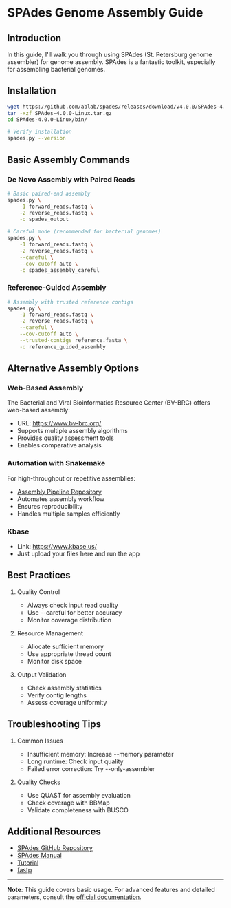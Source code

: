 # SPAdes Genome Assembly Guide

## Introduction
In this guide, I'll walk you through using SPAdes (St. Petersburg genome assembler) for genome assembly. SPAdes is a fantastic toolkit, especially for assembling bacterial genomes.  

## Installation

```bash
wget https://github.com/ablab/spades/releases/download/v4.0.0/SPAdes-4.0.0-Linux.tar.gz
tar -xzf SPAdes-4.0.0-Linux.tar.gz
cd SPAdes-4.0.0-Linux/bin/

# Verify installation
spades.py --version
```

## Basic Assembly Commands

### De Novo Assembly with Paired Reads
```bash
# Basic paired-end assembly
spades.py \
    -1 forward_reads.fastq \
    -2 reverse_reads.fastq \
    -o spades_output

# Careful mode (recommended for bacterial genomes)
spades.py \
    -1 forward_reads.fastq \
    -2 reverse_reads.fastq \
    --careful \
    --cov-cutoff auto \
    -o spades_assembly_careful
```

### Reference-Guided Assembly
```bash
# Assembly with trusted reference contigs
spades.py \
    -1 forward_reads.fastq \
    -2 reverse_reads.fastq \
    --careful \
    --cov-cutoff auto \
    --trusted-contigs reference.fasta \
    -o reference_guided_assembly
```

## Alternative Assembly Options

### Web-Based Assembly
The Bacterial and Viral Bioinformatics Resource Center (BV-BRC) offers web-based assembly:
- URL: https://www.bv-brc.org/
- Supports multiple assembly algorithms
- Provides quality assessment tools
- Enables comparative analysis

### Automation with Snakemake
For high-throughput or repetitive assemblies:
- [Assembly Pipeline Repository](https://github.com/Lagator-Group/De-Novo-Plasmid-Assembly-and-Annotation-Snakemake)
- Automates assembly workflow
- Ensures reproducibility
- Handles multiple samples efficiently

### Kbase 
- Link: https://www.kbase.us/
- Just upload your files here and run the app

## Best Practices

1. Quality Control
   - Always check input read quality
   - Use --careful for better accuracy
   - Monitor coverage distribution

2. Resource Management
   - Allocate sufficient memory
   - Use appropriate thread count
   - Monitor disk space

3. Output Validation
   - Check assembly statistics
   - Verify contig lengths
   - Assess coverage uniformity

## Troubleshooting Tips

1. Common Issues
   - Insufficient memory: Increase --memory parameter
   - Long runtime: Check input quality
   - Failed error correction: Try --only-assembler

2. Quality Checks
   - Use QUAST for assembly evaluation
   - Check coverage with BBMap
   - Validate completeness with BUSCO

## Additional Resources

- [SPAdes GitHub Repository](https://github.com/ablab/spades)
- [SPAdes Manual](http://cab.spbu.ru/files/release3.15.5/manual.html)
- [Tutorial](http://sepsis-omics.github.io/tutorials/modules/spades_cmdline/)
- [fastp](https://github.com/OpenGene/fastp)

---
**Note**: This guide covers basic usage. For advanced features and detailed parameters, consult the [official documentation](https://github.com/ablab/spades).